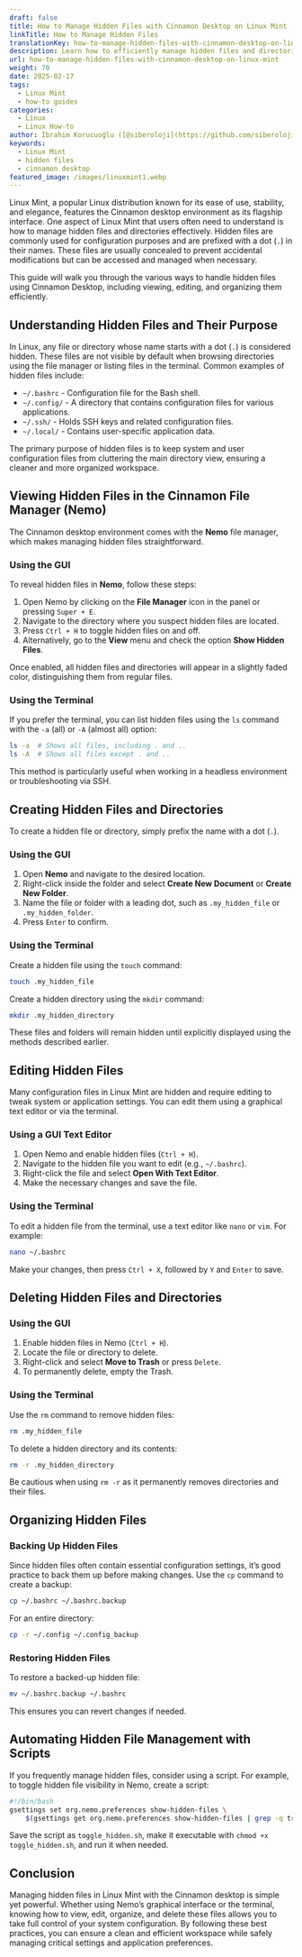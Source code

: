 ```yaml
---
draft: false
title: How to Manage Hidden Files with Cinnamon Desktop on Linux Mint
linkTitle: How to Manage Hidden Files
translationKey: how-to-manage-hidden-files-with-cinnamon-desktop-on-linux-mint
description: Learn how to efficiently manage hidden files and directories in Linux Mint using the Cinnamon desktop environment.
url: how-to-manage-hidden-files-with-cinnamon-desktop-on-linux-mint
weight: 70
date: 2025-02-17
tags:
  - Linux Mint
  - how-to guides
categories:
  - Linux
  - Linux How-to
author: İbrahim Korucuoğlu ([@siberoloji](https://github.com/siberoloji))
keywords:
  - Linux Mint
  - hidden files
  - cinnamon desktop
featured_image: /images/linuxmint1.webp
---
```

Linux Mint, a popular Linux distribution known for its ease of use, stability, and elegance, features the Cinnamon desktop environment as its flagship interface. One aspect of Linux Mint that users often need to understand is how to manage hidden files and directories effectively. Hidden files are commonly used for configuration purposes and are prefixed with a dot (`.`) in their names. These files are usually concealed to prevent accidental modifications but can be accessed and managed when necessary.

This guide will walk you through the various ways to handle hidden files using Cinnamon Desktop, including viewing, editing, and organizing them efficiently.

## Understanding Hidden Files and Their Purpose

In Linux, any file or directory whose name starts with a dot (`.`) is considered hidden. These files are not visible by default when browsing directories using the file manager or listing files in the terminal. Common examples of hidden files include:

- `~/.bashrc` - Configuration file for the Bash shell.
- `~/.config/` - A directory that contains configuration files for various applications.
- `~/.ssh/` - Holds SSH keys and related configuration files.
- `~/.local/` - Contains user-specific application data.

The primary purpose of hidden files is to keep system and user configuration files from cluttering the main directory view, ensuring a cleaner and more organized workspace.

## Viewing Hidden Files in the Cinnamon File Manager (Nemo)

The Cinnamon desktop environment comes with the **Nemo** file manager, which makes managing hidden files straightforward.

### Using the GUI

To reveal hidden files in **Nemo**, follow these steps:

1. Open Nemo by clicking on the **File Manager** icon in the panel or pressing `Super + E`.
2. Navigate to the directory where you suspect hidden files are located.
3. Press `Ctrl + H` to toggle hidden files on and off.
4. Alternatively, go to the **View** menu and check the option **Show Hidden Files**.

Once enabled, all hidden files and directories will appear in a slightly faded color, distinguishing them from regular files.

### Using the Terminal

If you prefer the terminal, you can list hidden files using the `ls` command with the `-a` (all) or `-A` (almost all) option:

```bash
ls -a  # Shows all files, including . and ..
ls -A  # Shows all files except . and ..
```

This method is particularly useful when working in a headless environment or troubleshooting via SSH.

## Creating Hidden Files and Directories

To create a hidden file or directory, simply prefix the name with a dot (`.`).

### Using the GUI

1. Open **Nemo** and navigate to the desired location.
2. Right-click inside the folder and select **Create New Document** or **Create New Folder**.
3. Name the file or folder with a leading dot, such as `.my_hidden_file` or `.my_hidden_folder`.
4. Press `Enter` to confirm.

### Using the Terminal

Create a hidden file using the `touch` command:

```bash
touch .my_hidden_file
```

Create a hidden directory using the `mkdir` command:

```bash
mkdir .my_hidden_directory
```

These files and folders will remain hidden until explicitly displayed using the methods described earlier.

## Editing Hidden Files

Many configuration files in Linux Mint are hidden and require editing to tweak system or application settings. You can edit them using a graphical text editor or via the terminal.

### Using a GUI Text Editor

1. Open Nemo and enable hidden files (`Ctrl + H`).
2. Navigate to the hidden file you want to edit (e.g., `~/.bashrc`).
3. Right-click the file and select **Open With Text Editor**.
4. Make the necessary changes and save the file.

### Using the Terminal

To edit a hidden file from the terminal, use a text editor like `nano` or `vim`. For example:

```bash
nano ~/.bashrc
```

Make your changes, then press `Ctrl + X`, followed by `Y` and `Enter` to save.

## Deleting Hidden Files and Directories

### Using the GUI

1. Enable hidden files in Nemo (`Ctrl + H`).
2. Locate the file or directory to delete.
3. Right-click and select **Move to Trash** or press `Delete`.
4. To permanently delete, empty the Trash.

### Using the Terminal

Use the `rm` command to remove hidden files:

```bash
rm .my_hidden_file
```

To delete a hidden directory and its contents:

```bash
rm -r .my_hidden_directory
```

Be cautious when using `rm -r` as it permanently removes directories and their files.

## Organizing Hidden Files

### Backing Up Hidden Files

Since hidden files often contain essential configuration settings, it’s good practice to back them up before making changes. Use the `cp` command to create a backup:

```bash
cp ~/.bashrc ~/.bashrc.backup
```

For an entire directory:

```bash
cp -r ~/.config ~/.config_backup
```

### Restoring Hidden Files

To restore a backed-up hidden file:

```bash
mv ~/.bashrc.backup ~/.bashrc
```

This ensures you can revert changes if needed.

## Automating Hidden File Management with Scripts

If you frequently manage hidden files, consider using a script. For example, to toggle hidden file visibility in Nemo, create a script:

```bash
#!/bin/bash
gsettings set org.nemo.preferences show-hidden-files \
    $(gsettings get org.nemo.preferences show-hidden-files | grep -q true && echo false || echo true)
```

Save the script as `toggle_hidden.sh`, make it executable with `chmod +x toggle_hidden.sh`, and run it when needed.

## Conclusion

Managing hidden files in Linux Mint with the Cinnamon desktop is simple yet powerful. Whether using Nemo’s graphical interface or the terminal, knowing how to view, edit, organize, and delete these files allows you to take full control of your system configuration. By following these best practices, you can ensure a clean and efficient workspace while safely managing critical settings and application preferences.

